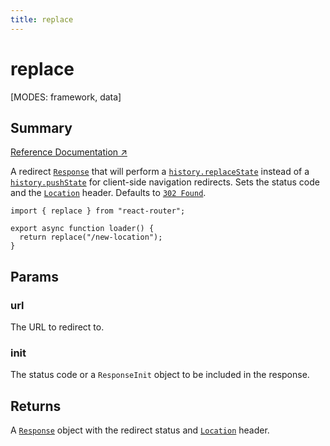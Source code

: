 ```yaml
---
title: replace
---
```


# replace

<!--
⚠️ ⚠️ IMPORTANT ⚠️ ⚠️ 

Thank you for helping improve our documentation!

This file is auto-generated from the JSDoc comments in the source
code, so please edit the JSDoc comments in the file below and this
file will be re-generated once those changes are merged.

https://github.com/remix-run/react-router/blob/main/packages/react-router/lib/router/utils.ts
-->

[MODES: framework, data]

## Summary

[Reference Documentation ↗](https://api.reactrouter.com/v7/functions/react_router.replace.html)

A redirect [`Response`](https://developer.mozilla.org/en-US/docs/Web/API/Response)
that will perform a [`history.replaceState`](https://developer.mozilla.org/en-US/docs/Web/API/History/replaceState)
instead of a [`history.pushState`](https://developer.mozilla.org/en-US/docs/Web/API/History/pushState)
for client-side navigation redirects. Sets the status code and the [`Location`](https://developer.mozilla.org/en-US/docs/Web/HTTP/Headers/Location)
header. Defaults to [`302 Found`](https://developer.mozilla.org/en-US/docs/Web/HTTP/Status/302).

```tsx
import { replace } from "react-router";

export async function loader() {
  return replace("/new-location");
}
```

## Params

### url

The URL to redirect to.

### init

The status code or a `ResponseInit` object to be included in the response.

## Returns

A [`Response`](https://developer.mozilla.org/en-US/docs/Web/API/Response)
object with the redirect status and [`Location`](https://developer.mozilla.org/en-US/docs/Web/HTTP/Headers/Location)
header.


